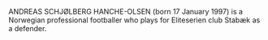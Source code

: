 ANDREAS SCHJØLBERG HANCHE-OLSEN (born 17 January 1997) is a Norwegian professional footballer who plays for Eliteserien club Stabæk as a defender.
